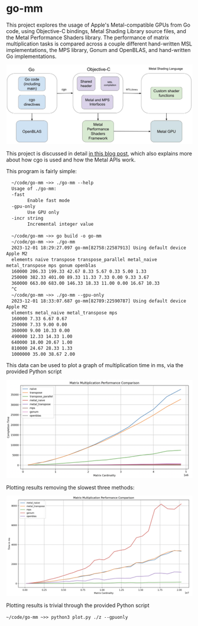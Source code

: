 # go-mm
This project explores the usage of Apple's Metal-compatible GPUs from Go code, using Objective-C bindings, Metal Shading Library source files, and the Metal Performance Shaders library. The performance of matrix multiplication tasks is compared across a couple different hand-written MSL implementations, the MPS library, Gonum and OpenBLAS, and hand-written Go implementations.

![High Level Overview](https://github.com/mikecvet/go-mm/blob/main/static/high_level.jpg)

This project is discussed in detail [in this blog post](https://mikecvet.medium.com/programming-apple-gpus-through-go-and-metal-shading-language-a0e7a60a3dba), which also explains more about how cgo is used and how the Metal APIs work.

This program is fairly simple:

```
  ~/code/go-mm ~>> ./go-mm --help
  Usage of ./go-mm:
  -fast
    	Enable fast mode
  -gpu-only
    	Use GPU only
  -incr string
    	Incremental integer value

  ~/code/go-mm ~>> go build -o go-mm
  ~/code/go-mm ~>> ./go-mm 
  2023-12-01 18:29:27.097 go-mm[82758:22587913] Using default device Apple M2
  elements naive transpose transpose_parallel metal_naive metal_transpose mps gonum openblas
  160000 206.33 199.33 42.67 8.33 5.67 0.33 5.00 1.33
  250000 382.33 401.00 89.33 11.33 7.33 0.00 9.33 3.67
  360000 663.00 683.00 146.33 18.33 11.00 0.00 16.67 10.33 
  ^C
  ~/code/go-mm ~>> ./go-mm --gpu-only
  2023-12-01 18:33:07.687 go-mm[82789:22590787] Using default device Apple M2
  elements metal_naive metal_transpose mps
  160000 7.33 6.67 0.67
  250000 7.33 9.00 0.00
  360000 9.00 10.33 0.00
  490000 12.33 14.33 1.00
  640000 18.00 20.67 1.00
  810000 24.67 28.33 1.33
  1000000 35.00 38.67 2.00
```

This data can be used to plot a graph of multiplication time in ms, via the provided Python script

![Performance Graph](https://github.com/mikecvet/go-mm/blob/main/static/graph.png)

Plotting results removing the slowest three methods:

![Performance Graph - Fast Implementations](https://github.com/mikecvet/go-mm/blob/main/static/fast.png)

Plotting results is trivial through the provided Python script

`~/code/go-mm ~>> python3 plot.py ./z --gpuonly`
